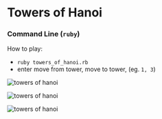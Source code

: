 # Towers of Hanoi


### Command Line (`ruby`)
How to play:
- `ruby towers_of_hanoi.rb`
- enter move from tower, move to tower, (eg. `1, 3`)

![towers of hanoi](https://github.com/vveleva/towers_of_hanoi/screenshots/cli_1.png)

![towers of hanoi](https://github.com/vveleva/towers_of_hanoi/screenshots/cli_2.png)

![towers of hanoi](https://github.com/vveleva/towers_of_hanoi/screenshots/cli_3.png)


<!-- ### Browser (`javascript`) -->
